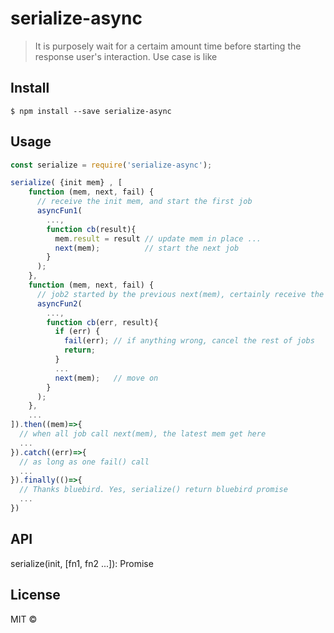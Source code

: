 # serialize-async

> It is purposely wait for a certaim amount time before starting the response user's interaction.
> Use case is like

## Install

```
$ npm install --save serialize-async
```


## Usage

```js
const serialize = require('serialize-async');

serialize( {init mem} , [
    function (mem, next, fail) {
      // receive the init mem, and start the first job
      asyncFun1(
        ..., 
        function cb(result){
          mem.result = result // update mem in place ...
          next(mem);          // start the next job
        }
      );
    },
    function (mem, next, fail) {
      // job2 started by the previous next(mem), certainly receive the updated mem
      asyncFun2(
        ..., 
        function cb(err, result){
          if (err) {
            fail(err); // if anything wrong, cancel the rest of jobs
            return;
          }
          ...
          next(mem);   // move on
        }
      );
    },
    ...
]).then((mem)=>{
  // when all job call next(mem), the latest mem get here
  ...
}).catch((err)=>{
  // as long as one fail() call
  ...
}).finally(()=>{
  // Thanks bluebird. Yes, serialize() return bluebird promise
  ...
})

```

## API

serialize(init, [fn1, fn2 ...]): Promise

## License

MIT ©

